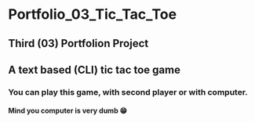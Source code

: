 # Portfolio_03_Tic_Tac_Toe

## Third (03) Portfolion Project
## A text based (CLI) tic tac toe game

### You can play this game, with second player or with computer.
#### Mind you computer is very dumb 😁